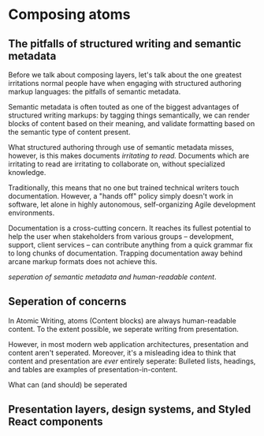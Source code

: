 # Composing atoms


## The pitfalls of structured writing and semantic metadata

Before we talk about composing layers, let's talk about the one greatest irritations normal people have when engaging with structured authoring markup languages: the pitfalls of semantic metadata.

Semantic metadata is often touted as one of the biggest advantages of structured writing markups: by tagging things semantically, we can render blocks of content based on their meaning, and validate formatting based on the semantic type of content present. 

What structured authoring through use of semantic metadata misses, however, is this makes documents _irritating to read._ Documents which are irritating to read are irritating to collaborate on, without specialized knowledge. 

Traditionally, this means that no one but trained technical writers touch documentation. However, a "hands off" policy simply doesn't work in software, let alone in highly autonomous, self-organizing Agile development environments. 

Documentation is a cross-cutting concern. It reaches its fullest potential to help the user when stakeholders from various groups – development, support, client services – can contribute anything from a quick grammar fix to long chunks of documentation. Trapping documentation away behind arcane markup formats does not achieve this.

_seperation of semantic metadata and human-readable content_. 


## Seperation of concerns

In Atomic Writing, atoms (Content blocks) are always human-readable content. To the extent possible, we seperate writing from presentation. 

However, in most modern web application architectures, presentation and content aren't seperated. Moreover, it's a misleading idea to think that content and presentation are _ever_ entirely seperate: Bulleted lists, headings, and tables are examples of presentation-in-content.

What can (and should) be seperated 


## Presentation layers, design systems, and Styled React components





